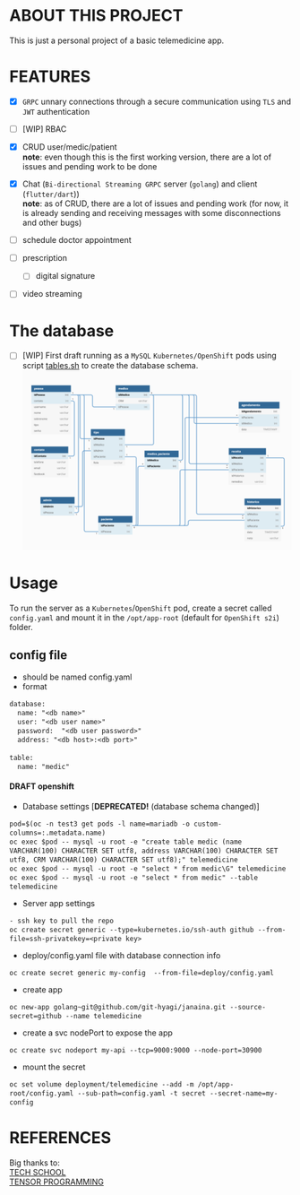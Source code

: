 # ABOUT THIS PROJECT
This is just a personal project of a basic telemedicine app.


# FEATURES
- [x] `GRPC` unnary connections through a secure communication using `TLS` and `JWT` authentication
- [ ] [WIP] RBAC
- [x] CRUD user/medic/patient  
   **note**: even though this is the first working version, there are a lot of issues and pending work to be done
- [x] Chat (`Bi-directional Streaming GRPC` server (`golang`) and client (`flutter/dart`))  
   **note**: as of CRUD, there are a lot of issues and pending work (for now, it is already sending and receiving messages with some disconnections and other bugs)
- [ ] schedule doctor appointment
- [ ] prescription
  - [ ] digital signature
- [ ] video streaming


# The database
- [ ] [WIP] First draft running as a `MySQL` `Kubernetes/OpenShift` pods using script [tables.sh](deploy/tables.sh) to create the database schema. 
![alt text](https://github.com/git-hyagi/janaina/blob/master/MER.png?raw=true)

# Usage

To run the server as a `Kubernetes`/`OpenShift` pod, create a secret called `config.yaml` and mount it in the `/opt/app-root` (default for `OpenShift s2i`) folder.

## config file
- should be named config.yaml
- format
~~~
database:
  name: "<db name>"
  user: "<db user name>"
  password:  "<db user password>"
  address: "<db host>:<db port>"

table:
  name: "medic"
~~~

#### DRAFT openshift
* Database settings [**DEPRECATED!** (database schema changed)]
~~~
pod=$(oc -n test3 get pods -l name=mariadb -o custom-columns=:.metadata.name)
oc exec $pod -- mysql -u root -e "create table medic (name VARCHAR(100) CHARACTER SET utf8, address VARCHAR(100) CHARACTER SET utf8, CRM VARCHAR(100) CHARACTER SET utf8);" telemedicine
oc exec $pod -- mysql -u root -e "select * from medic\G" telemedicine
oc exec $pod -- mysql -u root -e "select * from medic" --table telemedicine
~~~

* Server app settings
~~~
- ssh key to pull the repo
oc create secret generic --type=kubernetes.io/ssh-auth github --from-file=ssh-privatekey=<private key>
~~~

* deploy/config.yaml file with database connection info
~~~
oc create secret generic my-config  --from-file=deploy/config.yaml
~~~

* create app
~~~
oc new-app golang~git@github.com/git-hyagi/janaina.git --source-secret=github --name telemedicine
~~~

* create a svc nodePort to expose the app
~~~
oc create svc nodeport my-api --tcp=9000:9000 --node-port=30900
~~~

* mount the secret
~~~
oc set volume deployment/telemedicine --add -m /opt/app-root/config.yaml --sub-path=config.yaml -t secret --secret-name=my-config
~~~

# REFERENCES
Big thanks to:  
[TECH SCHOOL](https://gitlab.com/techschool/pcbook)  
[TENSOR PROGRAMMING](https://github.com/tensor-programming/docker_grpc_chat_tutorial)  
